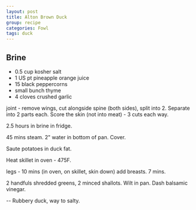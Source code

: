 ```yaml
---
layout: post
title: Alton Brown Duck
group: recipe
categories: Fowl
tags: duck
---
```


## Brine
- 0\.5 cup kosher salt
- 1 US pt pineapple orange juice
- 15 black peppercorns
- small bunch thyme
- 4 cloves crushed garlic

joint -
remove wings, cut alongside spine (both sides), split into 2.  Separate into 2 parts each.  Score the skin (not into meat) -  3 cuts each way.

2.5 hours in brine in fridge.

45 mins steam. 2" water in bottom of pan.  Cover.

Saute potatoes in duck fat.

Heat skillet in oven - 475F.

legs - 10 mins (in oven, on skillet, skin down)
add breasts.  7 mins.

2 handfuls shredded greens, 2 minced shallots.  Wilt in pan.  Dash balsamic vinegar.

-- Rubbery duck, way to salty.

